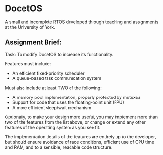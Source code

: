 # DocetOS

A small and incomplete RTOS developed through teaching and assignments at the University of York.

## Assignment Brief:
Task: To modify DocetOS to increase its functionality.

Features must include:
+ An efficient fixed-priority scheduler
+ A queue-based task communication system

Must also include at least TWO of the following:
+ A memory pool implementation, properly protected by mutexes
+ Support for code that uses the floating-point unit (FPU)
+ A more efficient sleep/wait mechanism

Optionally, to make your design more useful, you may implement more than two of the
features from the list above, or change or extend any other features of the operating
system as you see fit.

The implementation details of the features are entirely up to the developer, but should ensure
avoidance of race conditions, efficient use of CPU time and RAM, and to a sensible, readable code structure. 
